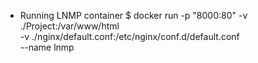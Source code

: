 * Running LNMP container
$ docker run -p "8000:80" -v ./Project:/var/www/html \
	-v ./nginx/default.conf:/etc/nginx/conf.d/default.conf \
	--name lnmp
